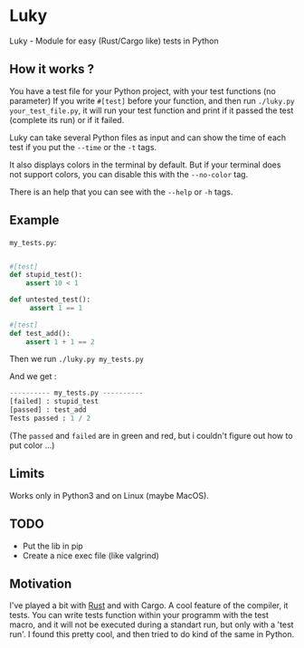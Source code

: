 # Luky
Luky - Module for easy (Rust/Cargo like) tests in Python


## How it works ?

You have a test file for your Python project, with your test functions (no parameter)
If you write ``#[test]`` before your function, and then run ``./luky.py your_test_file.py``,
it will run your test function and print if it passed the test (complete its run) or if it failed.

Luky can take several Python files as input and can show the time of each test if you put the ``--time`` or the ``-t`` tags.

It also displays colors in the terminal by default. But if your terminal does not support colors, you can disable this with the
``--no-color`` tag.

There is an help that you can see with the ``--help`` or ``-h`` tags.

## Example

``my_tests.py``:

```python

#[test]
def stupid_test():
    assert 10 < 1

def untested_test():
     assert 1 == 1
    
#[test]
def test_add():
    assert 1 + 1 == 2
```
Then we run ``./luky.py my_tests.py``

And we get :

```python
---------- my_tests.py ----------
[failed] : stupid_test
[passed] : test_add
Tests passed : 1 / 2
```
(The ``passed`` and ``failed`` are in green and red, but i couldn't figure out how to put color ...)

## Limits

Works only in Python3 and on Linux (maybe MacOS).

## TODO

* Put the lib in pip
* Create a nice exec file (like valgrind)

## Motivation

I've played a bit with [Rust](http://www.rust-lang.org) and with Cargo. A cool feature of the compiler, it tests. You can write tests function within your programm with the test macro, and it will not be executed during a standart run, but only with a 'test run'. 
I found this pretty cool, and then tried to do kind of the same in Python.
